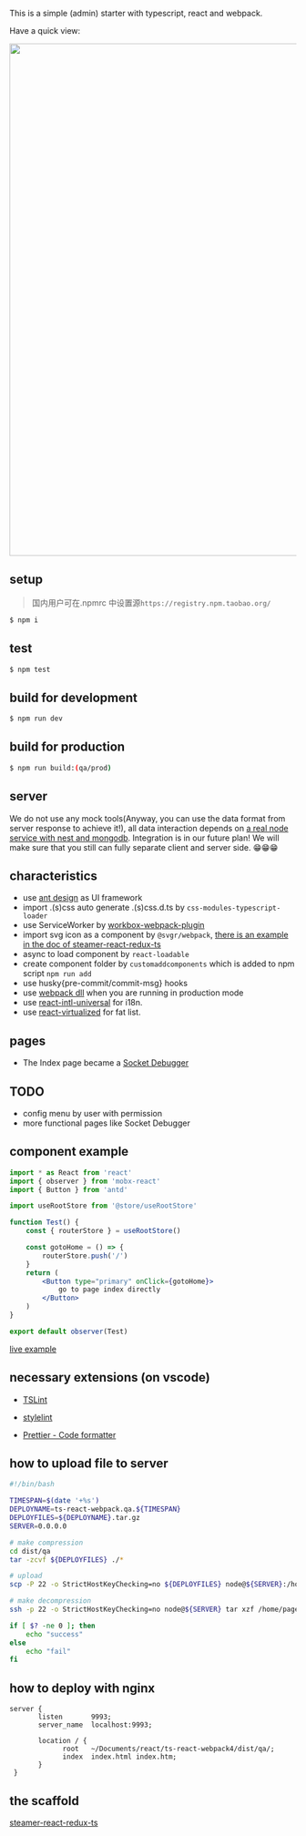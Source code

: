 This is a simple (admin) starter with typescript, react and webpack.

Have a quick view:

<img src="./screenshot.png" width="900">

## setup

> 国内用户可在.npmrc 中设置源`https://registry.npm.taobao.org/`

```bash
$ npm i
```

## test

```bash
$ npm test
```

## build for development

```bash
$ npm run dev
```

## build for production

```bash
$ npm run build:(qa/prod)
```

## server

We do not use any mock tools(Anyway, you can use the data format from server response to achieve it!), all data interaction depends on [a real node service with nest and mongodb](https://github.com/jackple/showcase). Integration is in our future plan! We will make sure that you still can fully separate client and server side. 😁😁😁

## characteristics

-   use [ant design](https://ant.design/index-cn) as UI framework
-   import .(s)css auto generate .(s)css.d.ts by `css-modules-typescript-loader`
-   use ServiceWorker by [workbox-webpack-plugin](https://developers.google.com/web/tools/workbox/modules/workbox-webpack-plugin)
-   import svg icon as a component by `@svgr/webpack`, [there is an example in the doc of steamer-react-redux-ts](https://github.com/YDJ-FE/steamer-react-ts/blob/master/docs/svg.md)
-   async to load component by `react-loadable`
-   create component folder by `customaddcomponents` which is added to npm script `npm run add`
-   use husky{pre-commit/commit-msg} hooks
-   use [webpack dll](https://webpack.js.org/plugins/dll-plugin/) when you are running in production mode
-   use [react-intl-universal](https://github.com/alibaba/react-intl-universal) for i18n.
-   use [react-virtualized](https://github.com/bvaughn/react-virtualized) for fat list.

## pages

-   The Index page became a [Socket Debugger](https://starter.jackple.com/#/)

## TODO

-   config menu by user with permission
-   more functional pages like Socket Debugger

## component example

```jsx
import * as React from 'react'
import { observer } from 'mobx-react'
import { Button } from 'antd'

import useRootStore from '@store/useRootStore'

function Test() {
    const { routerStore } = useRootStore()

    const gotoHome = () => {
        routerStore.push('/')
    }
    return (
        <Button type="primary" onClick={gotoHome}>
            go to page index directly
        </Button>
    )
}

export default observer(Test)
```

[live example](https://github.com/YDJ-FE/ts-react-webpack4/blob/master/src/containers/views/Login/index.tsx?1532570619900)

## necessary extensions (on vscode)

-   [TSLint](https://marketplace.visualstudio.com/items?itemName=eg2.tslint)

-   [stylelint](https://marketplace.visualstudio.com/items?itemName=shinnn.stylelint)

-   [Prettier - Code formatter](https://marketplace.visualstudio.com/items?itemName=esbenp.prettier-vscode)

## how to upload file to server

```bash
#!/bin/bash

TIMESPAN=$(date '+%s')
DEPLOYNAME=ts-react-webpack.qa.${TIMESPAN}
DEPLOYFILES=${DEPLOYNAME}.tar.gz
SERVER=0.0.0.0

# make compression
cd dist/qa
tar -zcvf ${DEPLOYFILES} ./*

# upload
scp -P 22 -o StrictHostKeyChecking=no ${DEPLOYFILES} node@${SERVER}:/home/pages/ts-react-webpack/tarfiles

# make decompression
ssh -p 22 -o StrictHostKeyChecking=no node@${SERVER} tar xzf /home/pages/ts-react-webpack/tarfiles/${DEPLOYFILES} -C /home/pages/ts-react-webpack

if [ $? -ne 0 ]; then
    echo "success"
else
    echo "fail"
fi
```

## how to deploy with nginx

```nginx
server {
       listen       9993;
       server_name  localhost:9993;

       location / {
             root   ~/Documents/react/ts-react-webpack4/dist/qa/;
             index  index.html index.htm;
       }
 }
```

## the scaffold

[steamer-react-redux-ts](https://github.com/YDJ-FE/steamer-react-redux-ts)
